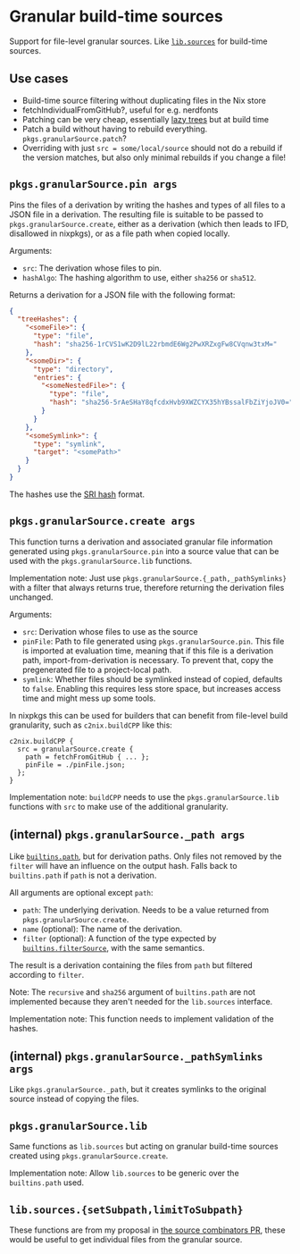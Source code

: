# Granular build-time sources

Support for file-level granular sources. Like [`lib.sources`](https://nixos.org/manual/nixpkgs/stable/#sec-functions-library-sources) for build-time sources.

## Use cases

- Build-time source filtering without duplicating files in the Nix store
- fetchIndividualFromGitHub?, useful for e.g. nerdfonts
- Patching can be very cheap, essentially [lazy trees](https://github.com/NixOS/nix/pull/6530) but at build time
- Patch a build without having to rebuild everything. `pkgs.granularSource.patch`?
- Overriding with just `src = some/local/source` should not do a rebuild if the version matches, but also only minimal rebuilds if you change a file!

## `pkgs.granularSource.pin args`

Pins the files of a derivation by writing the hashes and types of all files to a JSON file in a derivation.
The resulting file is suitable to be passed to `pkgs.granularSource.create`, either as a derivation (which then leads to IFD, disallowed in nixpkgs), or as a file path when copied locally.

Arguments:
- `src`: The derivation whose files to pin.
- `hashAlgo`: The hashing algorithm to use, either `sha256` or `sha512`.

Returns a derivation for a JSON file with the following format:
```json
{
  "treeHashes": {
    "<someFile>": {
      "type": "file",
      "hash": "sha256-1rCVS1wK2D9lL22rbmdE6Wg2PwXRZxgFw8CVqnw3txM="
    },
    "<someDir>": {
      "type": "directory",
      "entries": {
        "<someNestedFile>": {
          "type": "file",
          "hash": "sha256-5rAeSHaY8qfcdxHvb9XWZCYX35hYBssalFbZiYjoJV0="
        }
      }
    },
    "<someSymlink>": {
      "type": "symlink",
      "target": "<somePath>"
    }
  }
}
```

The hashes use the [SRI hash](https://www.srihash.org/) format.

## `pkgs.granularSource.create args`

This function turns a derivation and associated granular file information generated using `pkgs.granularSource.pin` into a source value that can be used with the `pkgs.granularSource.lib` functions.

Implementation note: Just use `pkgs.granularSource.{_path,_pathSymlinks}` with a filter that always returns true, therefore returning the derivation files unchanged.

Arguments:
- `src`: Derivation whose files to use as the source
- `pinFile`: Path to file generated using `pkgs.granularSource.pin`.
  This file is imported at evaluation time, meaning that if this file is a derivation path, import-from-derivation is necessary.
  To prevent that, copy the pregenerated file to a project-local path.
- `symlink`: Whether files should be symlinked instead of copied, defaults to `false`.
  Enabling this requires less store space, but increases access time and might mess up some tools.

In nixpkgs this can be used for builders that can benefit from file-level build granularity, such as `c2nix.buildCPP` like this:

```
c2nix.buildCPP {
  src = granularSource.create {
    path = fetchFromGitHub { ... };
    pinFile = ./pinFile.json;
  };
}
```

Implementation note: `buildCPP` needs to use the `pkgs.granularSource.lib` functions with `src` to make use of the additional granularity.

## (internal) `pkgs.granularSource._path args`

Like [`builtins.path`](https://nixos.org/manual/nix/stable/language/builtins.html?highlight=builtins.path#builtins-path), but for derivation paths.
Only files not removed by the `filter` will have an influence on the output hash.
Falls back to `builtins.path` if `path` is not a derivation.

All arguments are optional except `path`:

- `path`: The underlying derivation. Needs to be a value returned from `pkgs.granularSource.create`.
- `name` (optional): The name of the derivation.
- `filter` (optional): A function of the type expected by [`builtins.filterSource`](https://nixos.org/manual/nix/stable/language/builtins.html?highlight=builtins.path#builtins-filterSource), with the same semantics.

The result is a derivation containing the files from `path` but filtered according to `filter`.

Note: The `recursive` and `sha256` argument of `builtins.path` are not implemented because they aren't needed for the `lib.sources` interface.

Implementation note: This function needs to implement validation of the hashes.

## (internal) `pkgs.granularSource._pathSymlinks args`

Like `pkgs.granularSource._path`, but it creates symlinks to the original source instead of copying the files.

## `pkgs.granularSource.lib`

Same functions as `lib.sources` but acting on granular build-time sources created using `pkgs.granularSource.create`.

Implementation note: Allow `lib.sources` to be generic over the `builtins.path` used.

## `lib.sources.{setSubpath,limitToSubpath}`

These functions are from my proposal in [the source combinators PR](https://github.com/NixOS/nixpkgs/pull/112083#pullrequestreview-1137855532), these would be useful to get individual files from the granular source.






